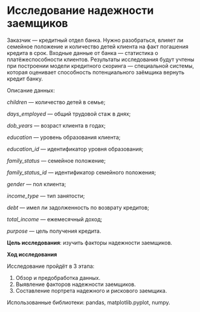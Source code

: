 # Исследование надежности заемщиков

Заказчик — кредитный отдел банка. Нужно разобраться, влияет ли семейное положение и количество детей клиента на факт погашения кредита в срок. Входные данные от банка — статистика о платёжеспособности клиентов.
Результаты исследования будут учтены при построении модели кредитного скоринга — специальной системы, которая оценивает способность потенциального заёмщика вернуть кредит банку.

Описание данных:

*children* — количество детей в семье;

*days_employed* — общий трудовой стаж в днях;

*dob_years* — возраст клиента в годах;

*education* — уровень образования клиента;

*education_id* — идентификатор уровня образования;

*family_status* — семейное положение;

*family_status_id* — идентификатор семейного положения;

*gender* — пол клиента;

*income_type* — тип занятости;

*debt* — имел ли задолженность по возврату кредитов;

*total_income* — ежемесячный доход;

*purpose* — цель получения кредита.



**Цель исследования**: изучить факторы надежности заемщиков.

**Ход исследования**

Исследование пройдёт в 3 этапа:
 1. Обзор и предобработка данных.
 2. Выявление факторов надежности заемщиков.
 3. Составление портрета надежного и рискового заемщика.

Использованные библиотеки: pandas, matplotlib.pyplot, numpy.


